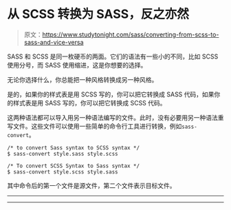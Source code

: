 # 从 SCSS 转换为 SASS，反之亦然

> 原文：<https://www.studytonight.com/sass/converting-from-scss-to-sass-and-vice-versa>

SASS 和 SCSS 是同一枚硬币的两面。它们的语法有一些小的不同，比如 SCSS 使用分号，而 SASS 使用缩进，这是你想要的选择。

无论你选择什么，你总能把一种风格转换成另一种风格。

是的，如果你的样式表是用 SCSS 写的，你可以把它转换成 SASS 代码，如果你的样式表是用 SASS 写的，你可以把它转换成 SCSS 代码。

这两种语法都可以导入用另一种语法编写的文件。此时，没有必要用另一种语法重写文件。这些文件可以使用一些简单的命令行工具进行转换，例如`sass-convert`。

```
/* to convert Sass syntax to SCSS syntax */
$ sass-convert style.sass style.scss

/* To convert SCSS Syntax to Sass syntax */
$ sass-convert style.scss style.sass 
```

其中命令后的第一个文件是源文件，第二个文件表示目标文件。

* * *

* * *